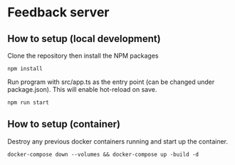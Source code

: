 # Feedback server

## How to setup (local development)

Clone the repository then install the NPM packages
```
npm install
```

Run program with src/app.ts as the entry point (can be changed under package.json). This will enable hot-reload on save.

```
npm run start
```

## How to setup (container)

Destroy any previous docker containers running and start up the container.

```
docker-compose down --volumes && docker-compose up -build -d
```
